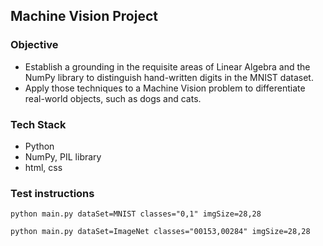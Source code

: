 ## Machine Vision Project
### Objective
-  Establish a grounding in the requisite areas of Linear Algebra and the NumPy library to distinguish hand-written digits in the MNIST dataset.
- Apply those techniques to a Machine Vision problem to differentiate real-world objects, such as dogs and cats.

### Tech Stack
- Python
- NumPy, PIL library
- html, css

### Test instructions
```
python main.py dataSet=MNIST classes="0,1" imgSize=28,28

python main.py dataSet=ImageNet classes="00153,00284" imgSize=28,28
```
